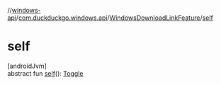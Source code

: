 //[windows-api](../../../index.md)/[com.duckduckgo.windows.api](../index.md)/[WindowsDownloadLinkFeature](index.md)/[self](self.md)

# self

[androidJvm]\
abstract fun [self](self.md)(): [Toggle](../../../../feature-toggles-api/feature-toggles-api/com.duckduckgo.feature.toggles.api/-toggle/index.md)
